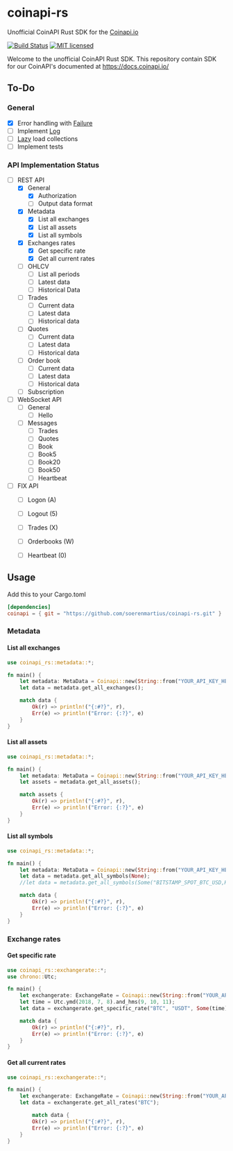 # coinapi-rs
Unofficial CoinAPI Rust SDK for the [Coinapi.io](https://docs.coinapi.io/)

[![Build Status](https://travis-ci.org/soerenmartius/coinapi-rs.png?branch=master)](https://travis-ci.org/soerenmartius/coinapi-rs)
[![MIT licensed](https://img.shields.io/badge/License-MIT-blue.svg)](./LICENSE-MIT)

Welcome to the unofficial CoinAPI Rust SDK. This repository contain SDK for our CoinAPI's documented at https://docs.coinapi.io/



## To-Do

### General
- [x] Error handling with [Failure](https://crates.io/crates/failure)
- [ ] Implement [Log](https://crates.io/crates/log)
- [ ] [Lazy](https://crates.io/crates/lazy_static) load collections
- [ ] Implement tests

### API Implementation Status
- [ ] REST API
  - [x] General
    - [x] Authorization
    - [ ] Output data format
  - [x] Metadata
    - [x] List all exchanges
    - [x] List all assets
    - [x] List all symbols
  - [x] Exchanges rates
    - [x] Get specific rate
    - [x] Get all current rates
  - [ ] OHLCV
    - [ ] List all periods
    - [ ] Latest data
    - [ ] Historical Data
  - [ ] Trades
    - [ ] Current data
    - [ ] Latest data
    - [ ] Historical data
  - [ ] Quotes
    - [ ] Current data
    - [ ] Latest data
    - [ ] Historical data
  - [ ] Order book
    - [ ] Current data
    - [ ] Latest data
    - [ ] Historical data
  - [ ] Subscription
- [ ] WebSocket API
  - [ ] General
    - [ ] Hello
  - [ ] Messages
      - [ ] Trades
      - [ ] Quotes
      - [ ] Book
      - [ ] Book5
      - [ ] Book20
      - [ ] Book50
      - [ ] Heartbeat
- [ ] FIX API
    - [ ] Logon (A)
    - [ ] Logout (5)
    - [ ] Trades (X)
    - [ ] Orderbooks (W)
    - [ ] Heartbeat (0)


## Usage

Add this to your Cargo.toml

```toml
[dependencies]
coinapi = { git = "https://github.com/soerenmartius/coinapi-rs.git" }
```

### Metadata 

#### List all exchanges

```rust
use coinapi_rs::metadata::*;

fn main() {
    let metadata: MetaData = Coinapi::new(String::from("YOUR_API_KEY_HERE"));
    let data = metadata.get_all_exchanges();

    match data {
        Ok(r) => println!("{:#?}", r),
        Err(e) => println!("Error: {:?}", e)
    }
}
```

#### List all assets

```rust
use coinapi_rs::metadata::*;

fn main() {
    let metadata: MetaData = Coinapi::new(String::from("YOUR_API_KEY_HERE"));
    let assets = metadata.get_all_assets();

    match assets {
        Ok(r) => println!("{:#?}", r),
        Err(e) => println!("Error: {:?}", e)
    }
}
```

#### List all symbols
```rust
use coinapi_rs::metadata::*;

fn main() {
    let metadata: MetaData = Coinapi::new(String::from("YOUR_API_KEY_HERE"));
    let data = metadata.get_all_symbols(None);
    //let data = metadata.get_all_symbols(Some("BITSTAMP_SPOT_BTC_USD,HITBTC_SPOT_BTS_BTC")); // with filter

    match data {
        Ok(r) => println!("{:#?}", r),
        Err(e) => println!("Error: {:?}", e)
    }
}
```

### Exchange rates

#### Get specific rate
```rust
use coinapi_rs::exchangerate::*;
use chrono::Utc;

fn main() {
    let exchangerate: ExchangeRate = Coinapi::new(String::from("YOUR_API_KEY_HERE"));
    let time = Utc.ymd(2018, 7, 8).and_hms(9, 10, 11);
    let data = exchangerate.get_specific_rate("BTC", "USDT", Some(time));

    match data {
        Ok(r) => println!("{:#?}", r),
        Err(e) => println!("Error: {:?}", e)
    }
}

```

#### Get all current rates
```rust
use coinapi_rs::exchangerate::*;

fn main() {
    let exchangerate: ExchangeRate = Coinapi::new(String::from("YOUR_API_KEY_HERE"));
    let data = exchangerate.get_all_rates("BTC");

        match data {
        Ok(r) => println!("{:#?}", r),
        Err(e) => println!("Error: {:?}", e)
    }
}
```

